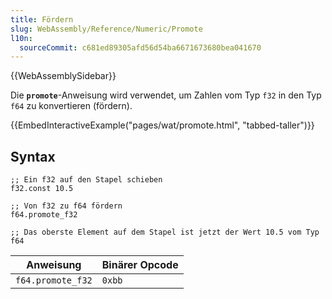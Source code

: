 ```yaml
---
title: Fördern
slug: WebAssembly/Reference/Numeric/Promote
l10n:
  sourceCommit: c681ed89305afd56d54ba6671673680bea041670
---
```


{{WebAssemblySidebar}}

Die **`promote`**-Anweisung wird verwendet, um Zahlen vom Typ `f32` in den Typ `f64` zu konvertieren (fördern).

{{EmbedInteractiveExample("pages/wat/promote.html", "tabbed-taller")}}

## Syntax

```wasm
;; Ein f32 auf den Stapel schieben
f32.const 10.5

;; Von f32 zu f64 fördern
f64.promote_f32

;; Das oberste Element auf dem Stapel ist jetzt der Wert 10.5 vom Typ f64
```

| Anweisung         | Binärer Opcode |
| ----------------- | -------------- |
| `f64.promote_f32` | `0xbb`         |
